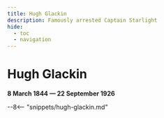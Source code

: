 ```yaml
---
title: Hugh Glackin
description: Famously arrested Captain Starlight
hide:
  - toc
  - navigation 
---
```


# Hugh Glackin

**8 March 1844 — 22 September 1926**

--8<-- "snippets/hugh-glackin.md"
